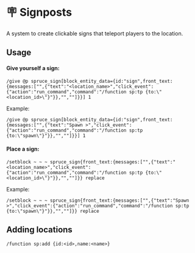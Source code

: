 # 🪧 Signposts

A system to create clickable signs that teleport players to the location.

## Usage

#### Give yourself a sign:

```mcfunction
/give @p spruce_sign[block_entity_data={id:"sign",front_text:{messages:["",{"text":"<location_name>","click_event":{"action":"run_command","command":"/function sp:tp {to:\"<location_id>\"}"}},"",""]}}] 1
```

Example:

```mcfunction
/give @p spruce_sign[block_entity_data={id:"sign",front_text:{messages:["",{"text":"Spawn >","click_event":{"action":"run_command","command":"/function sp:tp {to:\"spawn\"}"}},"",""]}}] 1
```

#### Place a sign:

```mcfunction
/setblock ~ ~ ~ spruce_sign{front_text:{messages:["",{"text":"<location_name>","click_event":{"action":"run_command","command":"/function sp:tp {to:\"<location_id>\"}"}},"",""]}} replace
```

Example:

```mcfunction
/setblock ~ ~ ~ spruce_sign{front_text:{messages:["",{"text":"Spawn >","click_event":{"action":"run_command","command":"/function sp:tp {to:\"spawn\"}"}},"",""]}} replace
```

## Adding locations

```mcfunction
/function sp:add {id:<id>,name:<name>}
```
